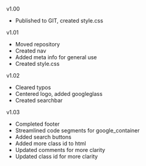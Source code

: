 v1.00
 - Published to GIT, created style.css

v1.01
 - Moved repository
 - Created nav
 - Added meta info for general use
 - Created style.css

 v1.02
  - Cleared typos
  - Centered logo, added googleglass
  - Created searchbar

  v1.03
  - Completed footer
  - Streamlined code segments for google_container
  - Added search buttons
  - Added more class id to html
  - Updated comments for more clarity
  - Updated class id for more clarity
